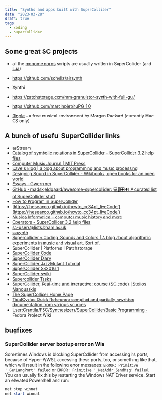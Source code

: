 ```yaml
---
title: "Synths and apps built with SuperCollider"
date: "2023-03-28"
draft: true
tags:
  - coding
  - SuperCollider
---
```


## Some great SC projects

- all the [monome norns](https://norns.community/) scripts are usually written in SuperCollider (and [Lua](http://www.lua.org/))

- https://github.com/schollz/airsynth

- Xynthi

- https://patchstorage.com/mm-granulator-synth-with-full-gui/

- https://github.com/marcinpiet/nuPG_1.0

- [Ripple](https://web.archive.org/web/20111007041602/http://www.morganpackard.com/Ripple/Ripple.zip) - a free musical environment by Morgan Packard (currently Mac OS only)

## A bunch of useful SuperCollider links

- [asStream](http://subnaught.org/supercollider/)
- [Catalog of symbolic notations in SuperCollider - SuperCollider 3.2 help files](http://danielnouri.org/docs/SuperColliderHelp/Language/SymbolicNotations.html)
- [Computer Music Journal | MIT Press](https://direct.mit.edu/comj)
- [Dave's Blog | a blog about programming and music processing](https://www.davehofmann.de/)
- [Designing Sound in SuperCollider - Wikibooks, open books for an open world](https://en.wikibooks.org/wiki/Designing_Sound_in_SuperCollider?fbclid=IwAR3ztj0PdqxNzUaSLsuR4atKtwgRcyQtHAj_-318jI_LJheyiVAvorB_q4I)
- [Essays - Gwern.net](https://www.gwern.net/index)
- [GitHub - madskjeldgaard/awesome-supercollider: 💻🎹🎛🔊 A curated list of SuperCollider stuff](https://github.com/madskjeldgaard/awesome-supercollider)
- [How to Program in SuperCollider](http://sc3howto.blogspot.com/)
- [https://theseanco.github.io/howto_co34pt_liveCode/](https://theseanco.github.io/howto_co34pt_liveCode/)
- [Musica Informatica – computer music history and more](https://www.musicainformatica.org/)
- [Operators - SuperCollider 3.2 help files](http://danielnouri.org/docs/SuperColliderHelp/Language/Operators.html)
- [sc-users@lists.bham.ac.uk](https://sc-users.bham.ac.narkive.com/)
- [scsynth](https://scsynth.org/)
- [Supercollider « Coding, Sounds and Colors | A blog about algorithmic experiments in music and visual art. Sort of.](http://www.kimri.org/blog/?cat=2)
- [SuperCollider | Platforms | Patchstorage](https://patchstorage.com/platform/supercollider/)
- [SuperCollider Code](https://sccode.org/)
- [SuperCollider Diary](https://nagasm.org/ASL/SuperCollider/index5.html)
- [SuperCollider JazzMutant Tutorial](https://web.archive.org/web/20060714191322/http://www.jazzmutant.com/workshop_softrelatedissueslist.php?id=supercollider)
- [SuperCollider SS2016 1](https://de.slideshare.net/chikashi1/supercollider-ss2016-1?fbclid=IwAR3pAXgRHZZ06YwqPbmodqaViAa4uS8kbjf7lj2o4Zc3zeq-AUOkpDzRkGE)
- [SuperCollider swiki](https://swiki.hfbk-hamburg.de/MusicTechnology/6)
- [Supercollider Tasks](http://rhoadley.org/courses/tech_resources/supercollider/tasks/BBCut.php)
- [SuperCollider, Real-time and Interactive: course (SC code) | Stelios Manousakis](http://modularbrains.net/portfolio/supercollider-real-time-interactive-course-sc-code/)
- [The SuperCollider Home Page](http://www.audiosynth.com/)
- [TidalCycles Quick Reference compiled and partially rewritten documentation from various sources](https://gist.github.com/mxactvtd/bf3fb357a419c7f063b98dfd9a66cf78)
- [User:Crantila/FSC/Synthesizers/SuperCollider/Basic Programming - Fedora Project Wiki](https://fedoraproject.org/wiki/User:Crantila/FSC/Synthesizers/SuperCollider/Basic_Programming#.22Do_This_While.22)

## bugfixes

### SuperCollider server bootup error on Win

Sometimes Windows is blocking SuperCollider from accessing its ports, because of Hyper-V/WSL accessing these ports, too, or something like that, which will result in the following error messages: `ERROR: Primitive '_GetLangPort' failed` or `ERROR: Primitive '_NetAddr_SendMsg' failed`. You can usually fix this by restarting the Windows NAT Driver service. Start an elevated Powershell and run:

```powershell
net stop winnat
net start winnat
```
